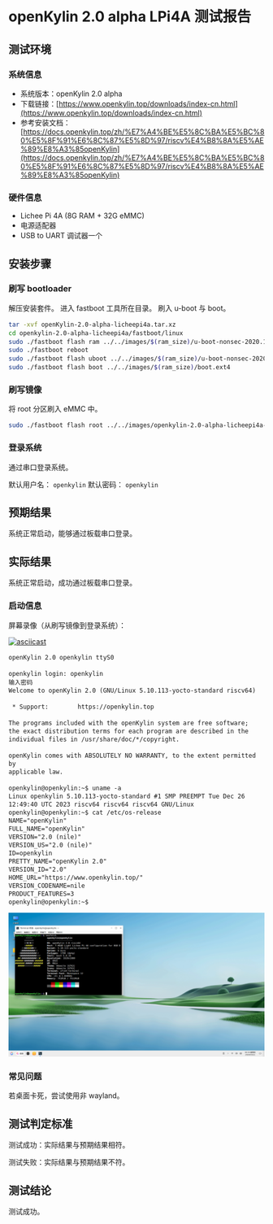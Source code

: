 # openKylin 2.0 alpha LPi4A 测试报告

## 测试环境

### 系统信息

- 系统版本：openKylin 2.0 alpha
- 下载链接：[https://www.openkylin.top/downloads/index-cn.html](https://www.openkylin.top/downloads/index-cn.html)
- 参考安装文档：[https://docs.openkylin.top/zh/%E7%A4%BE%E5%8C%BA%E5%BC%80%E5%8F%91%E6%8C%87%E5%8D%97/riscv%E4%B8%8A%E5%AE%89%E8%A3%85openKylin](https://docs.openkylin.top/zh/%E7%A4%BE%E5%8C%BA%E5%BC%80%E5%8F%91%E6%8C%87%E5%8D%97/riscv%E4%B8%8A%E5%AE%89%E8%A3%85openKylin)

### 硬件信息

- Lichee Pi 4A (8G RAM + 32G eMMC)
- 电源适配器
- USB to UART 调试器一个

## 安装步骤

### 刷写 bootloader

解压安装套件。
进入 fastboot 工具所在目录。
刷入 u-boot 与 boot。

```bash
tar -xvf openKylin-2.0-alpha-licheepi4a.tar.xz
cd openkylin-2.0-alpha-licheepi4a/fastboot/linux
sudo ./fastboot flash ram ../../images/$(ram_size)/u-boot-nonsec-2020.10-r0-noswap.bin
sudo ./fastboot reboot
sudo ./fastboot flash uboot ../../images/$(ram_size)/u-boot-nonsec-2020.10-r0-noswap.bin
sudo ./fastboot flash boot ../../images/$(ram_size)/boot.ext4
```

### 刷写镜像

将 root 分区刷入 eMMC 中。

```bash
sudo ./fastboot flash root ../../images/openkylin-2.0-alpha-licheepi4a-riscv64.ext4
```

### 登录系统

通过串口登录系统。

默认用户名： `openkylin`
默认密码： `openkylin`

## 预期结果

系统正常启动，能够通过板载串口登录。

## 实际结果

系统正常启动，成功通过板载串口登录。

### 启动信息

屏幕录像（从刷写镜像到登录系统）：

[![asciicast](https://asciinema.org/a/ewHfNb9rFIHqHfqznJgiDHapM.svg)](https://asciinema.org/a/ewHfNb9rFIHqHfqznJgiDHapM)

```log
openKylin 2.0 openkylin ttyS0

openkylin login: openkylin
输入密码
Welcome to openKylin 2.0 (GNU/Linux 5.10.113-yocto-standard riscv64)

 * Support:        https://openkylin.top

The programs included with the openKylin system are free software;
the exact distribution terms for each program are described in the
individual files in /usr/share/doc/*/copyright.

openKylin comes with ABSOLUTELY NO WARRANTY, to the extent permitted by
applicable law.

openkylin@openkylin:~$ uname -a
Linux openkylin 5.10.113-yocto-standard #1 SMP PREEMPT Tue Dec 26 12:49:40 UTC 2023 riscv64 riscv64 riscv64 GNU/Linux
openkylin@openkylin:~$ cat /etc/os-release 
NAME="openKylin"
FULL_NAME="openKylin"
VERSION="2.0 (nile)"
VERSION_US="2.0 (nile)"
ID=openkylin
PRETTY_NAME="openKylin 2.0"
VERSION_ID="2.0"
HOME_URL="https://www.openkylin.top/"
VERSION_CODENAME=nile
PRODUCT_FEATURES=3
openkylin@openkylin:~$ 

```

![neofetch](./neofetch.png)

### 常见问题

若桌面卡死，尝试使用非 wayland。

## 测试判定标准

测试成功：实际结果与预期结果相符。

测试失败：实际结果与预期结果不符。

## 测试结论

测试成功。
